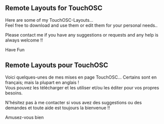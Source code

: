 ## Remote Layouts for TouchOSC
Here are some of my TouchOSC-Layouts...   
Feel free to download and use them or edit them for your personal needs..

Please contact me if you have any suggestions or requests and any help is always welcome !!

Have Fun

## Remote Layouts pour TouchOSC
Voici quelques-unes de mes mises en page TouchOSC...  Certains sont en français; mais la plupart en anglais !     
Vous pouvez les télécharger et les utiliser et/ou les éditer pour vos propres besoins.

N'hésitez pas à me contacter si vous avez des suggestions ou des demandes et toute aide est toujours la bienvenue !!

Amusez-vous bien
